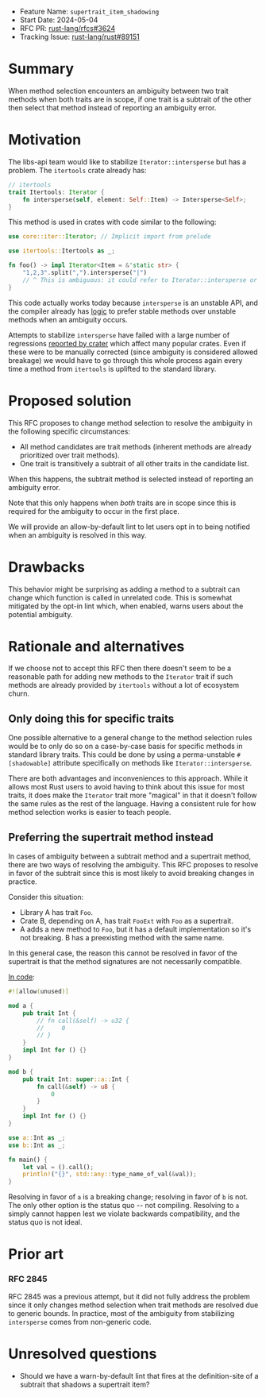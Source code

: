 - Feature Name: `supertrait_item_shadowing`
- Start Date: 2024-05-04
- RFC PR: [rust-lang/rfcs#3624](https://github.com/rust-lang/rfcs/pull/3624)
- Tracking Issue: [rust-lang/rust#89151](https://github.com/rust-lang/rust/issues/89151)

# Summary
[summary]: #summary

When method selection encounters an ambiguity between two trait methods when both traits are in scope, if one trait is a subtrait of the other then select that method instead of reporting an ambiguity error.

# Motivation
[motivation]: #motivation

The libs-api team would like to stabilize `Iterator::intersperse` but has a problem. The `itertools` crate already has:

```rust
// itertools
trait Itertools: Iterator {
    fn intersperse(self, element: Self::Item) -> Intersperse<Self>;
}
```

This method is used in crates with code similar to the following:

```rust
use core::iter::Iterator; // Implicit import from prelude

use itertools::Itertools as _;

fn foo() -> impl Iterator<Item = &'static str> {
    "1,2,3".split(",").intersperse("|")
    // ^ This is ambiguous: it could refer to Iterator::intersperse or Itertools::intersperse
}
```

This code actually works today because `intersperse` is an unstable API, and the compiler already has [logic](https://github.com/rust-lang/rust/pull/48552) to prefer stable methods over unstable methods when an ambiguity occurs.

Attempts to stabilize `intersperse` have failed with a large number of regressions [reported by crater](https://github.com/rust-lang/rust/issues/88967) which affect many popular crates. Even if these were to be manually corrected (since ambiguity is considered allowed breakage) we would have to go through this whole process again every time a method from `itertools` is uplifted to the standard library.

# Proposed solution
[proposed-solution]: #proposed-solution

This RFC proposes to change method selection to resolve the ambiguity in the following specific circumstances:

- All method candidates are trait methods (inherent methods are already prioritized over trait methods).
- One trait is transitively a subtrait of all other traits in the candidate list.

When this happens, the subtrait method is selected instead of reporting an ambiguity error.

Note that this only happens when *both* traits are in scope since this is required for the ambiguity to occur in the first place.

We will provide an allow-by-default lint to let users opt in to being notified when an ambiguity is resolved in this way.

# Drawbacks
[drawbacks]: #drawbacks

This behavior might be surprising as adding a method to a subtrait can change which function is called in unrelated code. This is somewhat mitigated by the opt-in lint which, when enabled, warns users about the potential ambiguity.

# Rationale and alternatives
[rationale-and-alternatives]: #rationale-and-alternatives

If we choose not to accept this RFC then there doesn't seem to be a reasonable path for adding new methods to the `Iterator` trait if such methods are already provided by `itertools` without a lot of ecosystem churn.

## Only doing this for specific traits

One possible alternative to a general change to the method selection rules would be to only do so on a case-by-case basis for specific methods in standard library traits. This could be done by using a perma-unstable `#[shadowable]` attribute specifically on methods like `Iterator::intersperse`.

There are both advantages and inconveniences to this approach. While it allows most Rust users to avoid having to think about this issue for most traits, it does make the `Iterator` trait more "magical" in that it doesn't follow the same rules as the rest of the language. Having a consistent rule for how method selection works is easier to teach people.

## Preferring the supertrait method instead

In cases of ambiguity between a subtrait method and a supertrait method, there are two ways of resolving the ambiguity. This RFC proposes to resolve in favor of the subtrait since this is most likely to avoid breaking changes in practice.

Consider this situation:

- Library A has trait `Foo`.
- Crate B, depending on A, has trait `FooExt` with `Foo` as a supertrait.
- A adds a new method to `Foo`, but it has a default implementation so it's not breaking. B has a preexisting method with the same name.

In this general case, the reason this cannot be resolved in favor of the supertrait is that the method signatures are not necessarily compatible.

[In code](https://play.rust-lang.org/?version=stable&mode=debug&edition=2021&gist=b3919f7a8480c445d40b18a240936a07):

```rust
#![allow(unused)]

mod a {
    pub trait Int {
        // fn call(&self) -> u32 {
        //     0
        // }
    }
    impl Int for () {}
}

mod b {
    pub trait Int: super::a::Int {
        fn call(&self) -> u8 {
            0
        }
    }
    impl Int for () {}
}

use a::Int as _;
use b::Int as _;

fn main() {
    let val = ().call();
    println!("{}", std::any::type_name_of_val(&val));
}
```

Resolving in favor of `a` is a breaking change; resolving in favor of `b` is not. The only other option is the status quo -- not compiling. Resolving to `a` simply cannot happen lest we violate backwards compatibility, and the status quo is not ideal.

# Prior art
[prior-art]: #prior-art

### RFC 2845

RFC 2845 was a previous attempt, but it did not fully address the problem since it only changes method selection when trait methods are resolved due to generic bounds. In practice, most of the ambiguity from stabilizing `intersperse` comes from non-generic code.

# Unresolved questions
[unresolved-questions]: #unresolved-questions

- Should we have a warn-by-default lint that fires at the definition-site of a subtrait that shadows a supertrait item?
